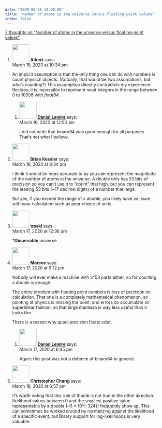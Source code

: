 ```yaml
---
date: "2020-03-15 12:00:00"
title: "Number of atoms in the universe versus floating-point values"
index: false
---
```


[7 thoughts on &ldquo;Number of atoms in the universe versus floating-point values&rdquo;](/lemire/blog/2020/03-15-number-of-atoms-in-the-universe-versus-floating-point-values)

<ol class="comment-list">
<li id="comment-496103" class="comment even thread-even depth-1 parent">
<div class="comment-author vcard">
<img alt src="https://secure.gravatar.com/avatar/38ff31ad4de6130c4ae384eef31ebe59?s=56&#038;d=mm&#038;r=g" srcset="https://secure.gravatar.com/avatar/38ff31ad4de6130c4ae384eef31ebe59?s=112&#038;d=mm&#038;r=g 2x" class="avatar avatar-56 photo" height="56" width="56" decoding="async" /> <b class="fn">Albert</b> <span class="says">says:</span> </div>
<div class="comment-metadata"><time datetime="2020-03-15T22:34:29+00:00">March 15, 2020 at 10:34 pm</time></a> </div>
<div class="comment-content">
<p>An implicit assumption is that the only thing one can do with numbers is count physical objects. (Actually, that would be two assumptions, but who&rsquo;s counting?) This assumption directly contradicts my experience.<br/>
Besides, it is impossible to represent most integers in the range between 0 to 10308 with <em>float64</em>.</p>
</div>
<ol class="children">
<li id="comment-496160" class="comment byuser comment-author-lemire bypostauthor odd alt depth-2">
<div class="comment-author vcard">
<img alt src="https://secure.gravatar.com/avatar/2ca999bef9535950f5b84281a4dab006?s=56&#038;d=mm&#038;r=g" srcset="https://secure.gravatar.com/avatar/2ca999bef9535950f5b84281a4dab006?s=112&#038;d=mm&#038;r=g 2x" class="avatar avatar-56 photo" height="56" width="56" decoding="async" /> <b class="fn"><a href="https://lemire.me/en/" class="url" rel="ugc">Daniel Lemire</a></b> <span class="says">says:</span> </div>
<div class="comment-metadata"><time datetime="2020-03-16T00:50:05+00:00">March 16, 2020 at 12:50 am</time></a> </div>
<div class="comment-content">
<p>I did not write that binary64 was good enough for all purposes. That&rsquo;s not what I believe.</p>
</div>
</li>
</ol>
</li>
<li id="comment-496524" class="comment even thread-odd thread-alt depth-1">
<div class="comment-author vcard">
<img alt src="https://secure.gravatar.com/avatar/706bfc4a6f4da473b87e55776dfdf547?s=56&#038;d=mm&#038;r=g" srcset="https://secure.gravatar.com/avatar/706bfc4a6f4da473b87e55776dfdf547?s=112&#038;d=mm&#038;r=g 2x" class="avatar avatar-56 photo" height="56" width="56" loading="lazy" decoding="async" /> <b class="fn">Brian Kessler</b> <span class="says">says:</span> </div>
<div class="comment-metadata"><time datetime="2020-03-16T20:34:29+00:00">March 16, 2020 at 8:34 pm</time></a> </div>
<div class="comment-content">
<p>I think it would be more accurate to ay you can represent the magnitude of the number of atoms in the universe. A double only has 53 bits of precision so you can’t use it to “count” that high, but you can represent the leading 53 bits (~17 decimal digits) of a number that large.</p>
<p>But yes, if you exceed the range of a double, you likely have an issue with your calculation such as poor choice of units.</p>
</div>
</li>
<li id="comment-496649" class="comment odd alt thread-even depth-1">
<div class="comment-author vcard">
<img alt src="https://secure.gravatar.com/avatar/f1af8c26a18981db6eea476031b0d7ad?s=56&#038;d=mm&#038;r=g" srcset="https://secure.gravatar.com/avatar/f1af8c26a18981db6eea476031b0d7ad?s=112&#038;d=mm&#038;r=g 2x" class="avatar avatar-56 photo" height="56" width="56" loading="lazy" decoding="async" /> <b class="fn">traski</b> <span class="says">says:</span> </div>
<div class="comment-metadata"><time datetime="2020-03-17T12:36:01+00:00">March 17, 2020 at 12:36 pm</time></a> </div>
<div class="comment-content">
<p>*<strong>Observable</strong> universe</p>
</div>
</li>
<li id="comment-496669" class="comment even thread-odd thread-alt depth-1 parent">
<div class="comment-author vcard">
<img alt src="https://secure.gravatar.com/avatar/5c0dede5080523ee4dc59672dd34ce6e?s=56&#038;d=mm&#038;r=g" srcset="https://secure.gravatar.com/avatar/5c0dede5080523ee4dc59672dd34ce6e?s=112&#038;d=mm&#038;r=g 2x" class="avatar avatar-56 photo" height="56" width="56" loading="lazy" decoding="async" /> <b class="fn">Marcos</b> <span class="says">says:</span> </div>
<div class="comment-metadata"><time datetime="2020-03-17T18:12:29+00:00">March 17, 2020 at 6:12 pm</time></a> </div>
<div class="comment-content">
<p>Nobody will ever make a machine with 2^53 parts either, so for counting a double is enough.</p>
<p>The entire problem with floating point numbers is loss of precision on calculation. That one is a completely mathematical phenomenon, so pointing at physics is missing the point, and errors do accumulate on superlinear fashion, so that large mantissa is way less useful than it looks like.</p>
<p>There is a reason why quad-precision floats exist.</p>
</div>
<ol class="children">
<li id="comment-496672" class="comment byuser comment-author-lemire bypostauthor odd alt depth-2">
<div class="comment-author vcard">
<img alt src="https://secure.gravatar.com/avatar/2ca999bef9535950f5b84281a4dab006?s=56&#038;d=mm&#038;r=g" srcset="https://secure.gravatar.com/avatar/2ca999bef9535950f5b84281a4dab006?s=112&#038;d=mm&#038;r=g 2x" class="avatar avatar-56 photo" height="56" width="56" loading="lazy" decoding="async" /> <b class="fn"><a href="https://lemire.me/en/" class="url" rel="ugc">Daniel Lemire</a></b> <span class="says">says:</span> </div>
<div class="comment-metadata"><time datetime="2020-03-17T18:45:38+00:00">March 17, 2020 at 6:45 pm</time></a> </div>
<div class="comment-content">
<p>Again: this post was not a defence of binary64 in general.</p>
</div>
</li>
</ol>
</li>
<li id="comment-496973" class="comment even thread-even depth-1">
<div class="comment-author vcard">
<img alt src="https://secure.gravatar.com/avatar/2fb1d0febf487a1d0b6ece2ff02affaa?s=56&#038;d=mm&#038;r=g" srcset="https://secure.gravatar.com/avatar/2fb1d0febf487a1d0b6ece2ff02affaa?s=112&#038;d=mm&#038;r=g 2x" class="avatar avatar-56 photo" height="56" width="56" loading="lazy" decoding="async" /> <b class="fn">Christopher Chang</b> <span class="says">says:</span> </div>
<div class="comment-metadata"><time datetime="2020-03-18T18:57:42+00:00">March 18, 2020 at 6:57 pm</time></a> </div>
<div class="comment-content">
<p>It&rsquo;s worth noting that this rule of thumb is not true in the other direction: likelihood values between 0 and the smallest positive value representable by a double (~5 * 10^{-324}) frequently show up. This can sometimes be worked around by normalizing against the likelihood of a specific event, but library support for log-likelihoods is very valuable.</p>
</div>
</li>
</ol>
